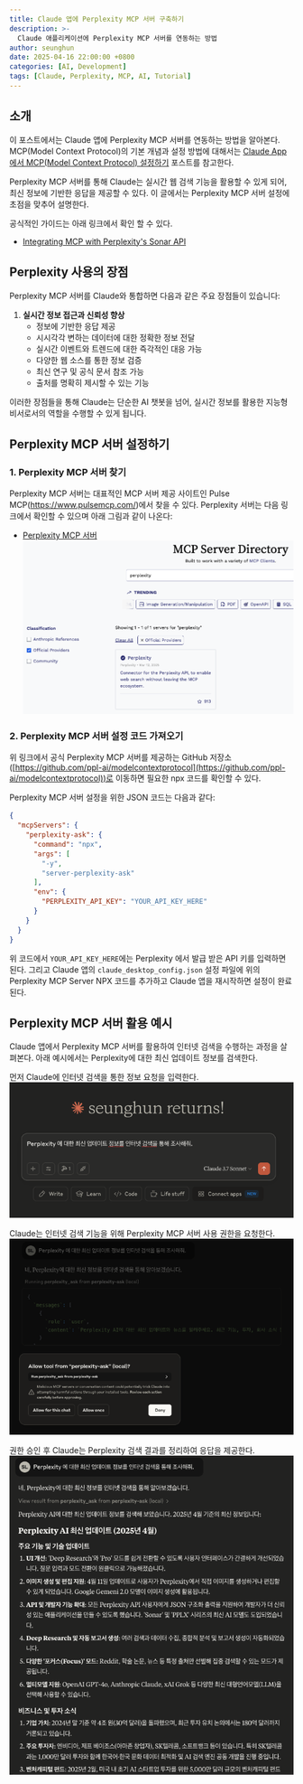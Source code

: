 ```yaml
---
title: Claude 앱에 Perplexity MCP 서버 구축하기
description: >-
  Claude 애플리케이션에 Perplexity MCP 서버를 연동하는 방법
author: seunghun
date: 2025-04-16 22:00:00 +0800
categories: [AI, Development]
tags: [Claude, Perplexity, MCP, AI, Tutorial]
---
```



## 소개

이 포스트에서는 Claude 앱에 Perplexity MCP 서버를 연동하는 방법을 알아본다. MCP(Model Context Protocol)의 기본 개념과 설정 방법에 대해서는 [Claude App에서 MCP(Model Context Protocol) 설정하기](/posts/MCP-tutorial/) 포스트를 참고한다.

Perplexity MCP 서버를 통해 Claude는 실시간 웹 검색 기능을 활용할 수 있게 되어, 최신 정보에 기반한 응답을 제공할 수 있다. 이 글에서는 Perplexity MCP 서버 설정에 초점을 맞추어 설명한다.

공식적인 가이드는 아래 링크에서 확인 할 수 있다. 
- [Integrating MCP with Perplexity's Sonar API](https://docs.perplexity.ai/guides/mcp-server)

## Perplexity 사용의 장점

Perplexity MCP 서버를 Claude와 통합하면 다음과 같은 주요 장점들이 있습니다:

1. **실시간 정보 접근과 신뢰성 향상**
   - 정보에 기반한 응답 제공
   - 시시각각 변하는 데이터에 대한 정확한 정보 전달
   - 실시간 이벤트와 트렌드에 대한 즉각적인 대응 가능
   - 다양한 웹 소스를 통한 정보 검증
   - 최신 연구 및 공식 문서 참조 가능
   - 출처를 명확히 제시할 수 있는 기능

이러한 장점들을 통해 Claude는 단순한 AI 챗봇을 넘어, 실시간 정보를 활용한 지능형 비서로서의 역할을 수행할 수 있게 됩니다.


## Perplexity MCP 서버 설정하기

### 1. Perplexity MCP 서버 찾기

Perplexity MCP 서버는 대표적인 MCP 서버 제공 사이트인 Pulse MCP(https://www.pulsemcp.com/)에서 찾을 수 있다. Perplexity 서버는 다음 링크에서 확인할 수 있으며 아래 그림과 같이 나온다:
- [Perplexity MCP 서버](https://www.pulsemcp.com/servers?classification%5B%5D=official-providers&q=perplexity)
![Perplexity MCP 서버](/assets/img/posts/Claude_Perplexity/PerplexityMCP.png)

### 2. Perplexity MCP 서버 설정 코드 가져오기

위 링크에서 공식 Perplexity MCP 서버를 제공하는 GitHub 저장소([https://github.com/ppl-ai/modelcontextprotocol](https://github.com/ppl-ai/modelcontextprotocol))로 이동하면 필요한 npx 코드를 확인할 수 있다.

Perplexity MCP 서버 설정을 위한 JSON 코드는 다음과 같다:

```json
{
  "mcpServers": {
    "perplexity-ask": {
      "command": "npx",
      "args": [
        "-y",
        "server-perplexity-ask"
      ],
      "env": {
        "PERPLEXITY_API_KEY": "YOUR_API_KEY_HERE"
      }
    }
  }
}
```

위 코드에서 `YOUR_API_KEY_HERE`에는 Perplexity 에서 발급 받은 API 키를 입력하면 된다. 그리고 Claude 앱의 `claude_desktop_config.json` 설정 파일에 위의 Perplexity MCP Server NPX 코드를 추가하고 Claude 앱을 재시작하면 설정이 완료 된다.


## Perplexity MCP 서버 활용 예시

Claude 앱에서 Perplexity MCP 서버를 활용하여 인터넷 검색을 수행하는 과정을 살펴본다. 아래 예시에서는 Perplexity에 대한 최신 업데이트 정보를 검색한다.

먼저 Claude에 인터넷 검색을 통한 정보 요청을 입력한다.
![Example 1_1](/assets/img/posts/Claude_Perplexity/example1_1.png)

Claude는 인터넷 검색 기능을 위해 Perplexity MCP 서버 사용 권한을 요청한다.
![Example 1_2](/assets/img/posts/Claude_Perplexity/example1_2.png)

권한 승인 후 Claude는 Perplexity 검색 결과를 정리하여 응답을 제공한다.
![Example 1_3](/assets/img/posts/Claude_Perplexity/example1_3.png)